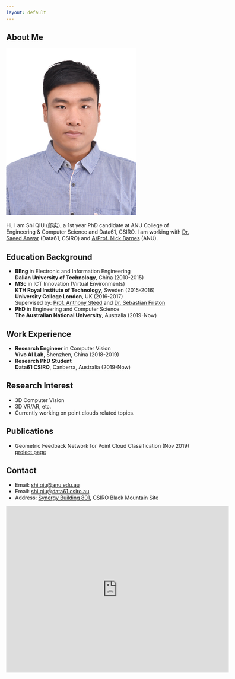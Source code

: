 ```yaml
---
layout: default
---
```


## About Me
<img class="profile-picture" src="me.jpg">

Hi, I am Shi QIU (邱实), a 1st year PhD candidate at ANU College of Engineering & Computer Science and Data61, CSIRO. I am working with [Dr. Saeed Anwar](https://saeed-anwar.github.io/) (Data61, CSIRO) and [A/Prof. Nick Barnes](http://users.cecs.anu.edu.au/~nmb/) (ANU).

## Education Background
* **BEng** in Electronic and Information Engineering  
**Dalian University of Technology**, China (2010-2015)
* **MSc** in ICT Innovation (Virtual Environments)  
**KTH Royal Institute of Technology**, Sweden (2015-2016)  
**University College London**, UK (2016-2017)  
Supervised by: [Prof. Anthony Steed](https://wp.cs.ucl.ac.uk/anthonysteed/) and [Dr. Sebastian Friston](https://wp.cs.ucl.ac.uk/sebastianfriston/)
* **PhD** in Engineering and Computer Science  
**The Australian National University**, Australia (2019-Now)

## Work Experience
* **Research Engineer** in Computer Vision  
**Vivo AI Lab**, Shenzhen, China (2018-2019)
* **Research PhD Student**  
**Data61 CSIRO**, Canberra, Australia (2019-Now)

## Research Interest
* 3D Computer Vision
* 3D VR/AR, etc.  
* Currently working on point clouds related topics.

## Publications
* Geometric Feedback Network for Point Cloud Classification (Nov 2019)  
[project page](https://github.com/ShiQiu0419/GFNet)

## Contact
* Email: [shi.qiu@anu.edu.au](mailto:shi.qiu@anu.edu.au)
* Email: [shi.qiu@data61.csiro.au](mailto:shi.qiu@data61.csiro.au)  
* Address: [Synergy Building 801](https://goo.gl/maps/CTCSVnrkLpAaSXgx9), CSIRO Black Mountain Site
<iframe src="https://www.google.com/maps/embed?pb=!1m18!1m12!1m3!1d3257.3150331093275!2d149.11207371524776!3d-35.27329288029144!2m3!1f0!2f0!3f0!3m2!1i1024!2i768!4f13.1!3m3!1m2!1s0x6b164d5015c519f7%3A0x69c625c19efc4ddd!2sCSIRO%20-%20Synergy%20Building!5e0!3m2!1szh-CN!2sau!4v1574399971406!5m2!1szh-CN!2sau" width="600" height="450" frameborder="0" style="border:0;" allowfullscreen=""></iframe>
